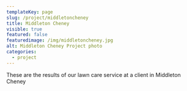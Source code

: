 ```yaml
---
templateKey: page
slug: /project/middletoncheney
title: Middleton Cheney
visible: true
featured: false
featuredimage: /img/middletoncheney.jpg
alt: Middleton Cheney Project photo
categories:
  - project
---
```

These are the results of our lawn care service at a client in Middleton Cheney
